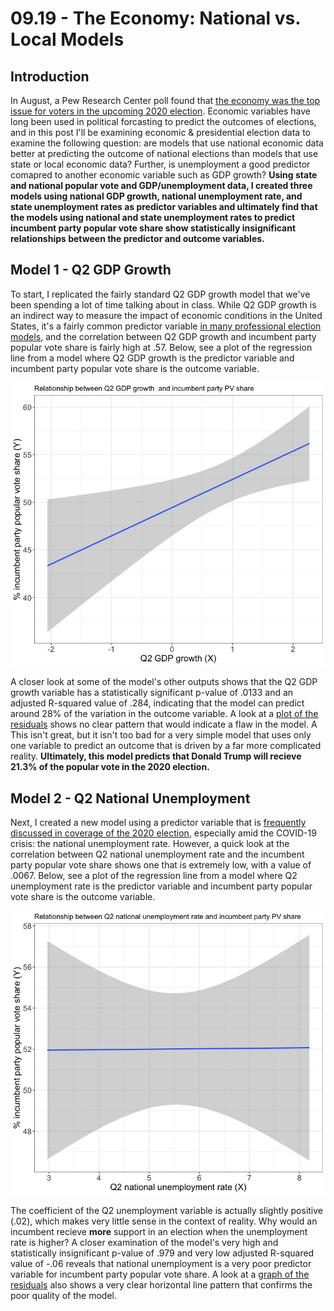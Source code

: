 # 09.19 - The Economy: National vs. Local Models
## Introduction
In August, a Pew Research Center poll found that [the economy was the top issue for voters in the upcoming 2020 election](https://www.pewresearch.org/politics/2020/08/13/important-issues-in-the-2020-election/). Economic variables have long been used in political forcasting to predict the outcomes of elections, and in this post I'll be examining economic & presidential election data to examine the following question: are models that use national economic data better at predicting the outcome of national elections than models that use state or local economic data? Further, is unemployment a good predictor comapred to another economic variable such as GDP growth? **Using state and national popular vote and GDP/unemployment data, I created three models using national GDP growth, national unemployment rate, and state unemployment rates as predictor variables and ultimately find that the models using national and state unemployment rates to predict incumbent party popular vote share show statistically insignificant relationships between the predictor and outcome variables.**

## Model 1 - Q2 GDP Growth
To start, I replicated the fairly standard Q2 GDP growth model that we've been spending a lot of time talking about in class. While Q2 GDP growth is an indirect way to measure the impact of economic conditions in the United States, it's a fairly common predictor variable [in many professional election models](https://projects.economist.com/us-2020-forecast/president/how-this-works), and the correlation between Q2 GDP growth and incumbent party popular vote share is fairly high at .57. Below, see a plot of the regression line from a model where Q2 GDP growth is the predictor variable and incumbent party popular vote share is the outcome variable.

![Regression Plot 1](q2_gdp_pvshare.jpeg)

 A closer look at some of the model's other outputs shows that the Q2 GDP growth variable has a statistically significant p-value of .0133 and an adjusted R-squared value of .284, indicating that the model can predict around 28% of the variation in the outcome variable. A look at a [plot of the residuals](https://raw.githubusercontent.com/parkermas/gov1347-blog/gh-pages/m1_residuals.jpeg) shows no clear pattern that would indicate a flaw in the model. A This isn't great, but it isn't too bad for a very simple model that uses only one variable to predict an outcome that is driven by a far more complicated reality. **Ultimately, this model predicts that Donald Trump will recieve 21.3% of the popular vote in the 2020 election.**

## Model 2 - Q2 National Unemployment
Next, I created a new model using a predictor variable that is [frequently discussed in coverage of the 2020 election](https://www.politico.com/news/2020/08/06/trump-economic-recovery-election-392497), especially amid the COVID-19 crisis: the national unemployment rate. However, a quick look at the correlation between Q2 national unemployment rate and the incumbent party popular vote share shows one that is extremely low, with a value of .0067. Below, see a plot of the regression line from a model where Q2 unemployment rate is the predictor variable and incumbent party popular vote share is the outcome variable.

![Regression Plot 2](q2_unemployment_pvshare.jpeg)

The coefficient of the Q2 unemployment variable is actually slightly positive (.02), which makes very little sense in the context of reality. Why would an incumbent recieve **more** support in an election when the unemployment rate is higher? A closer examination of the model's very high and statistically insignificant p-value of .979 and very low adjusted R-squared value of -.06 reveals that national unemployment is a very poor predictor variable for incumbent party popular vote share. A look at a [graph of the residuals](https://raw.githubusercontent.com/parkermas/gov1347-blog/gh-pages/m2_residuals.jpeg) also shows a very clear horizontal line pattern that confirms the poor quality of the model. 
